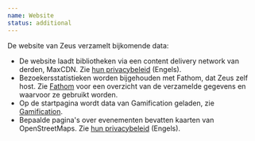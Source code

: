 ```yaml
---
name: Website
status: additional
---
```


De website van Zeus verzamelt bijkomende data:

- De website laadt bibliotheken via een content delivery network van derden, MaxCDN. Zie [hun privacybeleid](https://www.bootstrapcdn.com/privacy-policy/) (Engels).
- Bezoekersstatistieken worden bijgehouden met Fathom, dat Zeus zelf host. Zie [Fathom](#fathom) voor een overzicht van de verzamelde gegevens en waarvoor ze gebruikt worden.
- Op de startpagina wordt data van Gamification geladen, zie [Gamification](#gamification).
- Bepaalde pagina's over evenementen bevatten kaarten van OpenStreetMaps. Zie [hun privacybeleid](https://wiki.osmfoundation.org/wiki/Privacy_Policy) (Engels).
